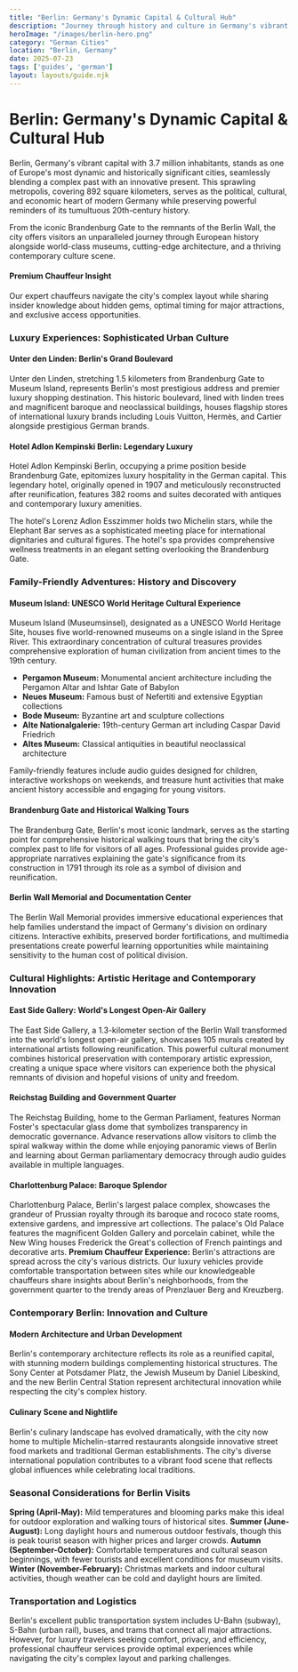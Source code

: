 ```yaml
---
title: "Berlin: Germany's Dynamic Capital & Cultural Hub"
description: "Journey through history and culture in Germany's vibrant capital, from the iconic Brandenburg Gate to Museum Island, luxury hotels, and the powerful legacy of reunification."
heroImage: "/images/berlin-hero.png"
category: "German Cities"
location: "Berlin, Germany"
date: 2025-07-23
tags: ['guides', 'german']
layout: layouts/guide.njk
---
```


# Berlin: Germany's Dynamic Capital & Cultural Hub

Berlin, Germany's vibrant capital with 3.7 million inhabitants, stands as one of Europe's most dynamic and historically significant cities, seamlessly blending a complex past with an innovative present. This sprawling metropolis, covering 892 square kilometers, serves as the political, cultural, and economic heart of modern Germany while preserving powerful reminders of its tumultuous 20th-century history.

From the iconic Brandenburg Gate to the remnants of the Berlin Wall, the city offers visitors an unparalleled journey through European history alongside world-class museums, cutting-edge architecture, and a thriving contemporary culture scene.

<div class="premium-insight">
<h4>Premium Chauffeur Insight</h4>
<p>Our expert chauffeurs navigate the city's complex layout while sharing insider knowledge about hidden gems, optimal timing for major attractions, and exclusive access opportunities.</p>
</div>


### Luxury Experiences: Sophisticated Urban Culture


#### Unter den Linden: Berlin's Grand Boulevard

Unter den Linden, stretching 1.5 kilometers from Brandenburg Gate to Museum Island, represents Berlin's most prestigious address and premier luxury shopping destination. This historic boulevard, lined with linden trees and magnificent baroque and neoclassical buildings, houses flagship stores of international luxury brands including Louis Vuitton, Hermès, and Cartier alongside prestigious German brands.


#### Hotel Adlon Kempinski Berlin: Legendary Luxury

Hotel Adlon Kempinski Berlin, occupying a prime position beside Brandenburg Gate, epitomizes luxury hospitality in the German capital. This legendary hotel, originally opened in 1907 and meticulously reconstructed after reunification, features 382 rooms and suites decorated with antiques and contemporary luxury amenities.

The hotel's Lorenz Adlon Esszimmer holds two Michelin stars, while the Elephant Bar serves as a sophisticated meeting place for international dignitaries and cultural figures. The hotel's spa provides comprehensive wellness treatments in an elegant setting overlooking the Brandenburg Gate.


### Family-Friendly Adventures: History and Discovery


#### Museum Island: UNESCO World Heritage Cultural Experience

Museum Island (Museumsinsel), designated as a UNESCO World Heritage Site, houses five world-renowned museums on a single island in the Spree River. This extraordinary concentration of cultural treasures provides comprehensive exploration of human civilization from ancient times to the 19th century.

  * **Pergamon Museum:** Monumental ancient architecture including the Pergamon Altar and Ishtar Gate of Babylon
  * **Neues Museum:** Famous bust of Nefertiti and extensive Egyptian collections
  * **Bode Museum:** Byzantine art and sculpture collections
  * **Alte Nationalgalerie:** 19th-century German art including Caspar David Friedrich
  * **Altes Museum:** Classical antiquities in beautiful neoclassical architecture

Family-friendly features include audio guides designed for children, interactive workshops on weekends, and treasure hunt activities that make ancient history accessible and engaging for young visitors.


#### Brandenburg Gate and Historical Walking Tours

The Brandenburg Gate, Berlin's most iconic landmark, serves as the starting point for comprehensive historical walking tours that bring the city's complex past to life for visitors of all ages. Professional guides provide age-appropriate narratives explaining the gate's significance from its construction in 1791 through its role as a symbol of division and reunification.


#### Berlin Wall Memorial and Documentation Center

The Berlin Wall Memorial provides immersive educational experiences that help families understand the impact of Germany's division on ordinary citizens. Interactive exhibits, preserved border fortifications, and multimedia presentations create powerful learning opportunities while maintaining sensitivity to the human cost of political division.


### Cultural Highlights: Artistic Heritage and Contemporary Innovation


#### East Side Gallery: World's Longest Open-Air Gallery

The East Side Gallery, a 1.3-kilometer section of the Berlin Wall transformed into the world's longest open-air gallery, showcases 105 murals created by international artists following reunification. This powerful cultural monument combines historical preservation with contemporary artistic expression, creating a unique space where visitors can experience both the physical remnants of division and hopeful visions of unity and freedom.


#### Reichstag Building and Government Quarter

The Reichstag Building, home to the German Parliament, features Norman Foster's spectacular glass dome that symbolizes transparency in democratic governance. Advance reservations allow visitors to climb the spiral walkway within the dome while enjoying panoramic views of Berlin and learning about German parliamentary democracy through audio guides available in multiple languages.


#### Charlottenburg Palace: Baroque Splendor

Charlottenburg Palace, Berlin's largest palace complex, showcases the grandeur of Prussian royalty through its baroque and rococo state rooms, extensive gardens, and impressive art collections. The palace's Old Palace features the magnificent Golden Gallery and porcelain cabinet, while the New Wing houses Frederick the Great's collection of French paintings and decorative arts.
**Premium Chauffeur Experience:** Berlin's attractions are spread across the city's various districts. Our luxury vehicles provide comfortable transportation between sites while our knowledgeable chauffeurs share insights about Berlin's neighborhoods, from the government quarter to the trendy areas of Prenzlauer Berg and Kreuzberg.


### Contemporary Berlin: Innovation and Culture


#### Modern Architecture and Urban Development

Berlin's contemporary architecture reflects its role as a reunified capital, with stunning modern buildings complementing historical structures. The Sony Center at Potsdamer Platz, the Jewish Museum by Daniel Libeskind, and the new Berlin Central Station represent architectural innovation while respecting the city's complex history.


#### Culinary Scene and Nightlife

Berlin's culinary landscape has evolved dramatically, with the city now home to multiple Michelin-starred restaurants alongside innovative street food markets and traditional German establishments. The city's diverse international population contributes to a vibrant food scene that reflects global influences while celebrating local traditions.


### Seasonal Considerations for Berlin Visits
**Spring (April-May):** Mild temperatures and blooming parks make this ideal for outdoor exploration and walking tours of historical sites.
**Summer (June-August):** Long daylight hours and numerous outdoor festivals, though this is peak tourist season with higher prices and larger crowds.
**Autumn (September-October):** Comfortable temperatures and cultural season beginnings, with fewer tourists and excellent conditions for museum visits.
**Winter (November-February):** Christmas markets and indoor cultural activities, though weather can be cold and daylight hours are limited.


### Transportation and Logistics

Berlin's excellent public transportation system includes U-Bahn (subway), S-Bahn (urban rail), buses, and trams that connect all major attractions. However, for luxury travelers seeking comfort, privacy, and efficiency, professional chauffeur services provide optimal experiences while navigating the city's complex layout and parking challenges.

